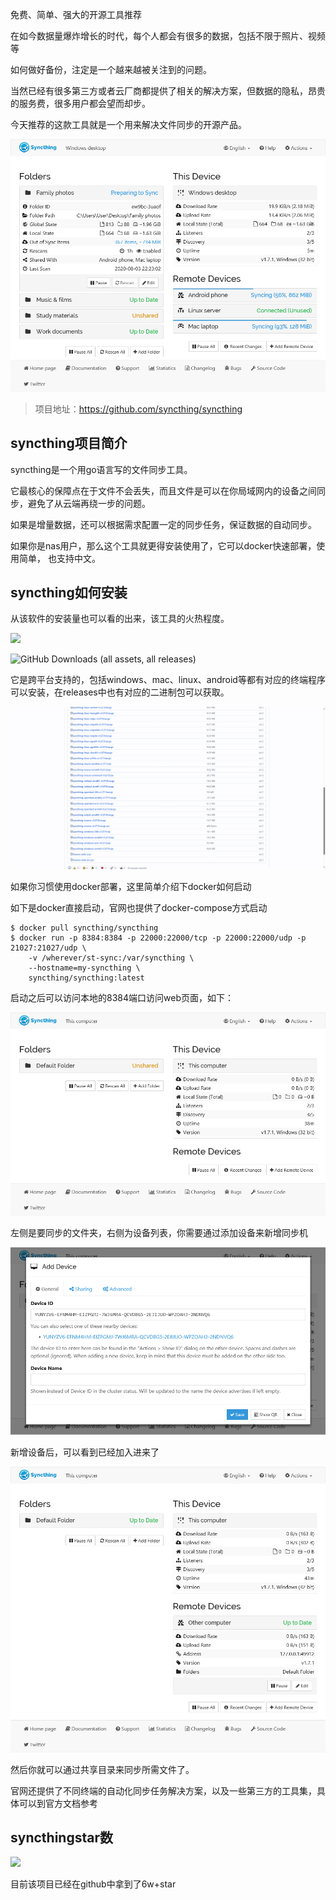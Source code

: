 免费、简单、强大的开源工具推荐

在如今数据量爆炸增长的时代，每个人都会有很多的数据，包括不限于照片、视频等

如何做好备份，注定是一个越来越被关注到的问题。

当然已经有很多第三方或者云厂商都提供了相关的解决方案，但数据的隐私，昂贵的服务费，很多用户都会望而却步。

今天推荐的这款工具就是一个用来解决文件同步的开源产品。

![syncthing](image-5.png)

>项目地址：https://github.com/syncthing/syncthing

## syncthing项目简介

syncthing是一个用go语言写的文件同步工具。

它最核心的保障点在于文件不会丢失，而且文件是可以在你局域网内的设备之间同步，避免了从云端再绕一步的问题。

如果是增量数据，还可以根据需求配置一定的同步任务，保证数据的自动同步。

如果你是nas用户，那么这个工具就更得安装使用了，它可以docker快速部署，使用简单， 也支持中文。

## syncthing如何安装

从该软件的安装量也可以看的出来，该工具的火热程度。

 ![](https://img.shields.io/github/downloads/syncthing/syncthing/total?style=flat-square)

![GitHub Downloads (all assets, all releases)](https://img.shields.io/github/downloads/syncthing/syncthing/total)

它是跨平台支持的，包括windows、mac、linux、android等都有对应的终端程序可以安装，在releases中也有对应的二进制包可以获取。

![install](image-1.png)

如果你习惯使用docker部署，这里简单介绍下docker如何启动

如下是docker直接启动，官网也提供了docker-compose方式启动
```
$ docker pull syncthing/syncthing
$ docker run -p 8384:8384 -p 22000:22000/tcp -p 22000:22000/udp -p 21027:21027/udp \
    -v /wherever/st-sync:/var/syncthing \
    --hostname=my-syncthing \
    syncthing/syncthing:latest
```
启动之后可以访问本地的8384端口访问web页面，如下：

![web](image-2.png)

左侧是要同步的文件夹，右侧为设备列表，你需要通过添加设备来新增同步机

![新增设备](image-3.png)

新增设备后，可以看到已经加入进来了

![](image-4.png)

然后你就可以通过共享目录来同步所需文件了。

官网还提供了不同终端的自动化同步任务解决方案，以及一些第三方的工具集，具体可以到官方文档参考


## syncthingstar数

 ![](https://img.shields.io/github/stars/syncthing/syncthing?style=flat-square)

 目前该项目已经在github中拿到了6w+star